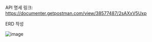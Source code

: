 API 명세
링크: 
https://documenter.getpostman.com/view/38577487/2sAXxV5Uxp

ERD 작성

![image](https://github.com/user-attachments/assets/edf873ff-e758-4584-85df-1d363f9f0dec)
